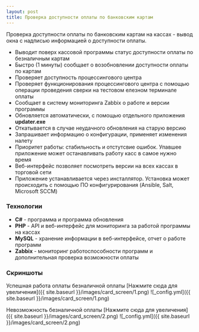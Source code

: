 ```yaml
---
layout: post
title: Проверка доступности оплаты по банковским картам
---
```


Проверка доступности оплаты по банковским картам на кассах - вывод окна с надписью информацией о доступности оплаты.

- Выводит поверх кассовой программы статус доступности оплаты по безналичным картам
- Быстро (1 минуты) сообщает о возобновлении доступности оплаты по картам
- Проверяет доступность процессингового центра
- Проверяет функционирования процессингового центра с помощью операции проведения сверки на тестовом елезном терминале оплаты
- Сообщает в систему мониторинга Zabbix о работе и версии программы
- Обновляется автоматически, с помощью отдельного приложения **updater.exe**
- Откатывается в случае неудачного обновления на старую версию
- Запрашивает информацию о конфигурации, применяет изменения налету
- Приоритет работы: стабильность и отстутсвие ошибок. Упавшее приложение может останавливать работу касс в самое нужно время
- Веб-интерфейс позволяет посмотреть версии на всех кассах в торговой сети
- Приложение устанавливается через инсталлятор. Установка может происходить с помощью ПО конфигурирования (Ansible, Salt, Microsoft SCCM)
<!--more-->

### Технологии
- **C#** - программа и программа обновления
- **PHP** - API и веб-интерфейс для мониторинга за работой программы на кассах
- **MySQL** - хранение информации в веб-интерфейсе, отчет о работе программ
- **Zabbix** - мониторинг работоспособности программ и дополнительная проверка возможности оплаты

### Скриншоты
Успешная работа оплаты безналичной оплаты
[Нажмите сюда для увеличения]({{ site.baseurl }}/images/card_screen/1.png)
![_config.yml]({{ site.baseurl }}/images/card_screen/1.png)

Невозможность безналичной оплаты
[Нажмите сюда для увеличения]({{ site.baseurl }}/images/card_screen/2.png)
![_config.yml]({{ site.baseurl }}/images/card_screen/2.png)
